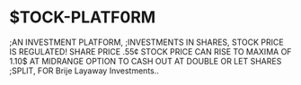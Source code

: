 # $TOCK-PLATF0RM
;AN INVESTMENT PLATFORM,
;INVESTMENTS IN SHARES, STOCK PRICE IS REGULATED! SHARE PRICE .55¢ STOCK PRICE CAN RISE TO MAXIMA OF 1.10$ AT MIDRANGE OPTION TO CASH OUT AT DOUBLE OR LET SHARES ;SPLIT,
FOR Brije Layaway Investments..
